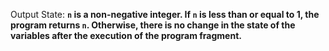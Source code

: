 Output State: **`n` is a non-negative integer. If `n` is less than or equal to 1, the program returns `n`. Otherwise, there is no change in the state of the variables after the execution of the program fragment.**